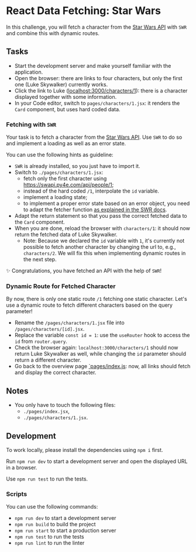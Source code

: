 # React Data Fetching: Star Wars

In this challenge, you will fetch a character from the [Star Wars API](https://swapi.py4e.com/) with `SWR` and combine this with dynamic routes.

## Tasks

- Start the development server and make yourself familiar with the application.
- Open the browser: there are links to four characters, but only the first one (Luke Skywalker) currently works.
- Click the link to Luke ([localhost:3000/characters/1](localhost:3000/characters/1)): there is a character displayed together with some information.
- In your Code editor, switch to `pages/characters/1.jsx`: it renders the `Card` component, but uses hard coded data.

### Fetching with `SWR`

Your task is to fetch a character from the [Star Wars API](https://swapi.py4e.com/). Use `SWR` to do so and implement a loading as well as an error state.

You can use the following hints as guideline:

- `SWR` is already installed, so you just have to import it.
- Switch to `./pages/characters/1.jsx`:
  - fetch only the first character using https://swapi.py4e.com/api/people/1;
  - instead of the hard coded `/1`, interpolate the `id` variable.
  - implement a loading state;
  - to implement a proper error state based on an error object, you need to adapt the fetcher function [as explained in the SWR docs](https://swr.vercel.app/docs/error-handling#status-code-and-error-object).
- Adapt the return statement so that you pass the correct fetched data to the `Card` component.
- When you are done, reload the browser with `characters/1`: it should now return the fetched data of Luke Skywalker.
  - Note: Because we declared the `id` variable with `1`, it's currently not possible to fetch another character by changing the url to, e.g., `characters/2`. We will fix this when implementing dynamic routes in the next step.

✨ Congratulations, you have fetched an API with the help of `SWR`!

### Dynamic Route for Fetched Character

By now, there is only one static route `/1` fetching one static character. Let's use a dynamic route to fetch different characters based on the query parameter!

- Rename the `/pages/characters/1.jsx` file into `/pages/characters/[id].jsx`.
- Replace the variable `const id = 1`: use the `useRouter` hook to access the `id` from `router.query`.
- Check the browser again: `localhost:3000/characters/1` should now return Luke Skywalker as well, while changing the `id` parameter should return a different character.
- Go back to the overview page [`pages/index.js](./pages/index.js): now, all links should fetch and display the correct character.

## Notes

- You only have to touch the following files:
  - `./pages/index.jsx`,
  - `./pages/characters/1.jsx`.

## Development

To work locally, please install the dependencies using `npm i` first.

Run `npm run dev` to start a development server and open the displayed URL in a browser.

Use `npm run test` to run the tests.

### Scripts

You can use the following commands:

- `npm run dev` to start a development server
- `npm run build` to build the project
- `npm run start` to start a production server
- `npm run test` to run the tests
- `npm run lint` to run the linter
